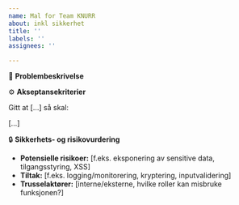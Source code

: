 ```yaml
---
name: Mal for Team KNURR
about: inkl sikkerhet
title: ''
labels: ''
assignees: ''

---
```


🧍 **Problembeskrivelse**

⚙️ **Akseptansekriterier**

Gitt at […] så skal:

[…]

 🔒 **Sikkerhets- og risikovurdering**

- **Potensielle risikoer:** \[f.eks. eksponering av sensitive data, tilgangsstyring, XSS\]
- **Tiltak:** \[f.eks. logging/monitorering, kryptering, inputvalidering\]
- **Trusselaktører:** \[interne/eksterne, hvilke roller kan misbruke funksjonen?\]
